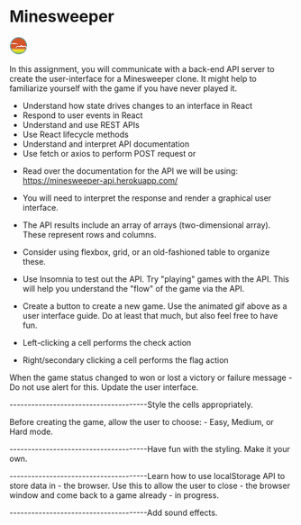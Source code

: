 # Minesweeper

![SDG](./docs/button.png)

<!-- \*\* Fix the margin between the main and the board in CSS so that it only adjusts when more squares are added -->

<!-------------------------------------------------------------------------------------->

In this assignment, you will communicate with a back-end API server to create the user-interface for a Minesweeper clone. It might help to familiarize yourself with the game if you have never played it.

<!-- Objectives -->

- Understand how state drives changes to an interface in React
- Respond to user events in React
- Understand and use REST APIs
- Use React lifecycle methods
- Understand and interpret API documentation
- Use fetch or axios to perform POST request or

<!-- Requirements: -->

- Read over the documentation for the API we will be using: https://minesweeper-api.herokuapp.com/

- You will need to interpret the response and render a graphical user interface.
- The API results include an array of arrays (two-dimensional array). These represent rows and columns.
- Consider using flexbox, grid, or an old-fashioned table to organize these.

- Use Insomnia to test out the API. Try "playing" games with the API. This will help you understand the "flow" of the game via the API.

<!---------------------------------------------------------------------->

<!-- Explorer Mode: -->

- Create a button to create a new game. Use the animated gif above as a user interface guide. Do at least that much, but also feel free to have fun.

<!-- DONE -->

- Left-clicking a cell performs the check action

<!-- DONE -->

- Right/secondary clicking a cell performs the flag action

<!-- DONE -->

When the game status changed to won or lost a victory or failure message - Do not use alert for this. Update the user interface.

<!-- DONE -->

--------------------------------------Style the cells appropriately.

<!---------------------------------------------------------------------->

<!-- Adventure Mode: -->

Before creating the game, allow the user to choose: - Easy, Medium, or Hard mode.

<!-- DONE -->

--------------------------------------Have fun with the styling. Make it your own.

<!---------------------------------------------------------------------->

<!-- Epic Mode: -->

--------------------------------------Learn how to use localStorage API to store data in - the browser. Use this to allow the user to close - the browser window and come back to a game already - in progress.

--------------------------------------Add sound effects.
